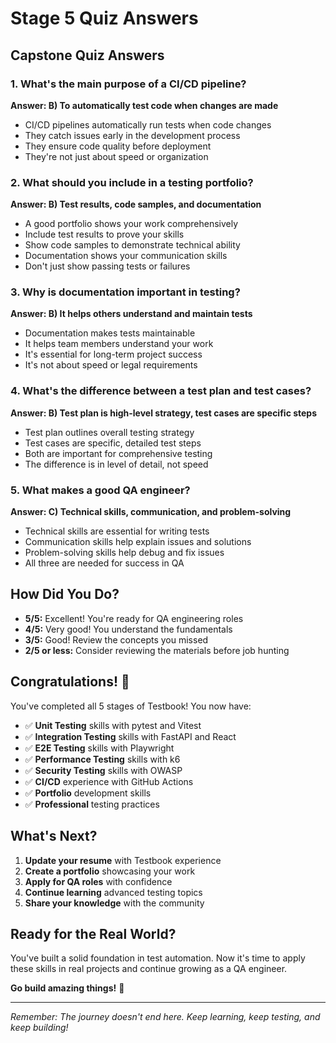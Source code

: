 # Stage 5 Quiz Answers

## Capstone Quiz Answers

### 1. What's the main purpose of a CI/CD pipeline?

**Answer: B) To automatically test code when changes are made**

- CI/CD pipelines automatically run tests when code changes
- They catch issues early in the development process
- They ensure code quality before deployment
- They're not just about speed or organization

### 2. What should you include in a testing portfolio?

**Answer: B) Test results, code samples, and documentation**

- A good portfolio shows your work comprehensively
- Include test results to prove your skills
- Show code samples to demonstrate technical ability
- Documentation shows your communication skills
- Don't just show passing tests or failures

### 3. Why is documentation important in testing?

**Answer: B) It helps others understand and maintain tests**

- Documentation makes tests maintainable
- It helps team members understand your work
- It's essential for long-term project success
- It's not about speed or legal requirements

### 4. What's the difference between a test plan and test cases?

**Answer: B) Test plan is high-level strategy, test cases are specific steps**

- Test plan outlines overall testing strategy
- Test cases are specific, detailed test steps
- Both are important for comprehensive testing
- The difference is in level of detail, not speed

### 5. What makes a good QA engineer?

**Answer: C) Technical skills, communication, and problem-solving**

- Technical skills are essential for writing tests
- Communication skills help explain issues and solutions
- Problem-solving skills help debug and fix issues
- All three are needed for success in QA

## How Did You Do?

- **5/5:** Excellent! You're ready for QA engineering roles
- **4/5:** Very good! You understand the fundamentals
- **3/5:** Good! Review the concepts you missed
- **2/5 or less:** Consider reviewing the materials before job hunting

## Congratulations! 🎉

You've completed all 5 stages of Testbook! You now have:

- ✅ **Unit Testing** skills with pytest and Vitest
- ✅ **Integration Testing** skills with FastAPI and React
- ✅ **E2E Testing** skills with Playwright
- ✅ **Performance Testing** skills with k6
- ✅ **Security Testing** skills with OWASP
- ✅ **CI/CD** experience with GitHub Actions
- ✅ **Portfolio** development skills
- ✅ **Professional** testing practices

## What's Next?

1. **Update your resume** with Testbook experience
2. **Create a portfolio** showcasing your work
3. **Apply for QA roles** with confidence
4. **Continue learning** advanced testing topics
5. **Share your knowledge** with the community

## Ready for the Real World?

You've built a solid foundation in test automation. Now it's time to apply these skills in real projects and continue growing as a QA engineer.

**Go build amazing things!** 🚀

---

_Remember: The journey doesn't end here. Keep learning, keep testing, and keep building!_
